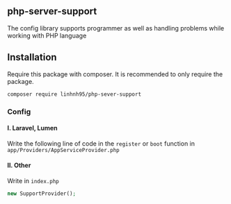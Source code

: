 ## php-server-support

The config library supports programmer as well as handling problems while working with PHP language

## Installation

Require this package with composer. It is recommended to only require the package.

```shell
composer require linhnh95/php-sever-support
```

### Config

#### I. Laravel, Lumen
Write the following line of code in the `register` or `boot` function in `app/Providers/AppServiceProvider.php`


#### II. Other
Write in `index.php`

```php
new SupportProvider();
```